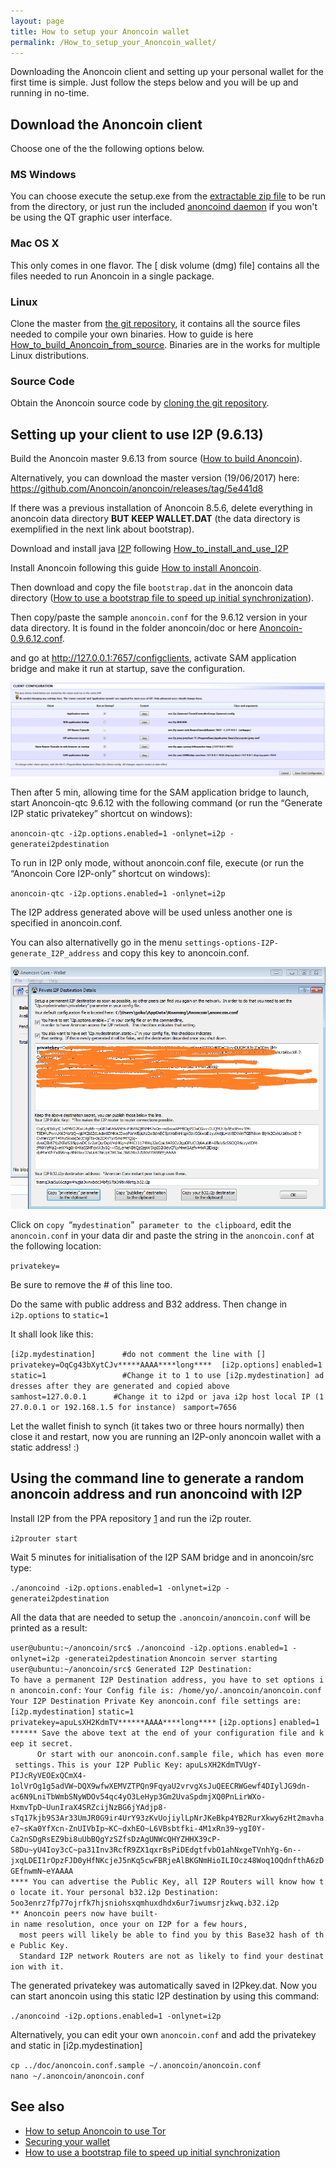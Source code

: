 ```yaml
---
layout: page
title: How to setup your Anoncoin wallet
permalink: /How_to_setup_your_Anoncoin_wallet/
---
```


Downloading the Anoncoin client and setting up your personal wallet for the first time is simple. Just follow the steps below and you will be up and running in no-time.

Download the Anoncoin client
----------------------------

Choose one of the the following options below.

### MS Windows

You can choose execute the setup.exe from the [extractable zip file](https://anoncoin.net/downloads/0.9.6.11/) to be run from the directory, or just run the included [anoncoind daemon](https://anoncoin.net/downloads/0.9.6.11/) if you won't be using the QT graphic user interface.

### Mac OS X

This only comes in one flavor. The \[ disk volume (dmg) file\] contains all the files needed to run Anoncoin in a single package.

### Linux

Clone the master from [the git repository](https://github.com/Anoncoin/anoncoin), it contains all the source files needed to compile your own binaries. How to guide is here [How_to_build_Anoncoin_from_source](/How_to_build_Anoncoin_from_source). Binaries are in the works for multiple Linux distributions.

### Source Code

Obtain the Anoncoin source code by [cloning the git repository](https://github.com/Anoncoin/anoncoin).

Setting up your client to use I2P (9.6.13)
------------------------------------------

Build the Anoncoin master 9.6.13 from source ([How to build Anoncoin](/How_to_build_Anoncoin)).

Alternatively, you can download the master version (19/06/2017) here: <https://github.com/Anoncoin/anoncoin/releases/tag/5e441d8>

If there was a previous installation of Anoncoin 8.5.6, delete everything in anoncoin data directory **BUT KEEP WALLET.DAT** (the data directory is exemplified in the next link about bootstrap).

Download and install java [I2P](/I2P) following [How_to_install_and_use_I2P](/How_to_install_and_use_I2P)

Install Anoncoin following this guide [How to install Anoncoin](/How_to_install_Anoncoin).

Then download and copy the file `bootstrap.dat` in the anoncoin data directory ([How to use a bootstrap file to speed up initial synchronization](/How_to_use_a_bootstrap_file_to_speed_up_initial_synchronization)).

Then copy/paste the sample `anoncoin.conf` for the 9.6.12 version in your data directory. It is found in the folder anoncoin/doc or here [Anoncoin-0.9.6.12.conf](/Anoncoin-0.9.6.12.conf).

and go at <http://127.0.0.1:7657/configclients>, activate SAM application bridge and make it run at startup, save the configuration.

![Image](/img/Configi2p.PNG)

Then after 5 min, allowing time for the SAM application bridge to launch, start Anoncoin-qtc 9.6.12 with the following command (or run the “Generate I2P static privatekey” shortcut on windows):

`anoncoin-qtc -i2p.options.enabled=1 -onlynet=i2p -generatei2pdestination`

To run in I2P only mode, without anoncoin.conf file, execute (or run the “Anoncoin Core I2P-only” shortcut on windows):

`anoncoin-qtc -i2p.options.enabled=1 -onlynet=i2p`

The I2P address generated above will be used unless another one is specified in anoncoin.conf.

You can also alternativelly go in the menu `settings-options-I2P-generate_I2P_address` and copy this key to anoncoin.conf.

![Image](/img/I2pdetail.png)

Click on `copy `“`mydestination`”` parameter to the clipboard`, edit the `anoncoin.conf` in your data dir and paste the string in the `anoncoin.conf` at the following location:

`privatekey=`

Be sure to remove the \# of this line too.

Do the same with public address and B32 address. Then change in `i2p.options` to `static=1`

It shall look like this:

`[i2p.mydestination]      #do not comment the line with []`
`privatekey=OqCg43bXytCJv*****AAAA****long****`
` `
`[i2p.options]`
`enabled=1`
`static=1                 #Change it to 1 to use [i2p.mydestination] addresses after they are generated and copied above `
`samhost=127.0.0.1      #Change it to i2pd or java i2p host local IP (127.0.0.1 or 192.168.1.5 for instance) `
`samport=7656`

Let the wallet finish to synch (it takes two or three hours normally) then close it and restart, now you are running an I2P-only anoncoin wallet with a static address! :)

Using the command line to generate a random anoncoin address and run anoncoind with I2P
---------------------------------------------------------------------------------------

Install I2P from the PPA repository [1](https://geti2p.net/en/download/debian#ubuntu) and run the i2p router.

`i2prouter start`

Wait 5 minutes for initialisation of the I2P SAM bridge and in anoncoin/src type:

`./anoncoind -i2p.options.enabled=1 -onlynet=i2p -generatei2pdestination`

All the data that are needed to setup the `.anoncoin/anoncoin.conf` will be printed as a result:

`user@ubuntu:~/anoncoin/src$ ./anoncoind -i2p.options.enabled=1 -onlynet=i2p -generatei2pdestination`
`Anoncoin server starting`
`user@ubuntu:~/anoncoin/src$ Generated I2P Destination: `
`To have a permanent I2P Destination address, you have to set options in anoncoin.conf:`
`Your Config file is: /home/yo/.anoncoin/anoncoin.conf`
`Your I2P Destination Private Key anoncoin.conf file settings are:`
`[i2p.mydestination]`
`static=1`
`privatekey=apuLsXH2KdmTV******AAAA****long****`
`[i2p.options]`
`enabled=1`
`****** Save the above text at the end of your configuration file and keep it secret.`
`      Or start with our anoncoin.conf.sample file, which has even more settings.`
`This is your I2P Public Key:`
`apuLsXH2KdmTVUgY-PIJcRyVEOExQCmX4-1olVrOg1g5adVW~DQX9wfwXEMVZTPQn9FqyaU2vrvgXsJuQEECRWGewf4DIylJG9dn-ac6N9LniTbWmbSNyWDOv54qc4yO3LeHyp3Gm2UvaSpdmjXQ0PnLirWXo-HxmvTpD~UunIraX4SRZcijNzBG6jYAdjp8-sTq17kjb9S3Ar33UmJR0G9ir4UrY93zKvUojiylLpNrJKeBkp4YB2RurXkwy6zHt2mavhae7~sKa0YfXcn-ZnUIVbIp~KC~dxhEO~L6VBsbtfki-4M1xRn39~ygI0Y-Ca2nSDgRsEZ9bi8uUbBQgYzSZfsDzAgUNWcQHYZHHX39cP-S8Du~yU4Ioy3cC~pa31Inv3RcfR9ZX1qxrBsPiDEdgtfvbO1ahNxgeTVnhYg-6n--jxqLDEI1rOpzFJD0yHfNKcjeJ5nKq5cwFBRjeAlBKGNmHioILIOcz48Woq1OQdnfthA6zDGEfnwmN~eYAAAA`
`**** You can advertise the Public Key, all I2P Routers will know how to locate it.`
`Your personal b32.i2p Destination:`
`5oo3enrz7fp77ojrfk7hjsniohsxqmhuxdhdx6ur7iwumsrjzkwq.b32.i2p`
`** Anoncoin peers now have built-in name resolution, once your on I2P for a few hours,`
`  most peers will likely be able to find you by this Base32 hash of the Public Key.`
`  Standard I2P network Routers are not as likely to find your destination with it.`

The generated privatekey was automatically saved in I2Pkey.dat. Now you can start anoncoin using this static I2P destination by using this command:

`./anoncoind -i2p.options.enabled=1 -onlynet=i2p`

Alternatively, you can edit your own `anoncoin.conf` and add the privatekey and static in \[i2p.mydestination\]

`cp ../doc/anoncoin.conf.sample ~/.anoncoin/anoncoin.conf`
`nano ~/.anoncoin/anoncoin.conf`

See also
--------

-   [How to setup Anoncoin to use Tor](/How_to_setup_Anoncoin_to_use_Tor)
-   [Securing your wallet](/Securing_your_wallet)
-   [How to use a bootstrap file to speed up initial synchronization](/How_to_use_a_bootstrap_file_to_speed_up_initial_synchronization)
